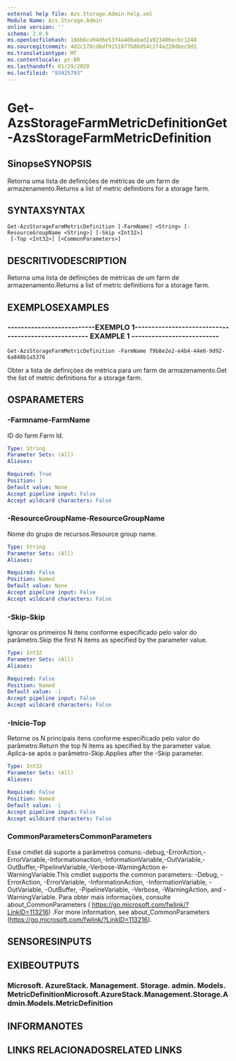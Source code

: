 ```yaml
---
external help file: Azs.Storage.Admin-help.xml
Module Name: Azs.Storage.Admin
online version: ''
schema: 2.0.0
ms.openlocfilehash: 186b6ca94d6e53f4a40babad2a923406ecbc1248
ms.sourcegitcommit: 4d2c178cd6df9151877b08d54c1f4a228dbec9d1
ms.translationtype: MT
ms.contentlocale: pt-BR
ms.lasthandoff: 01/29/2020
ms.locfileid: "93425793"
---
```

# <span data-ttu-id="fb80b-101">Get-AzsStorageFarmMetricDefinition</span><span class="sxs-lookup"><span data-stu-id="fb80b-101">Get-AzsStorageFarmMetricDefinition</span></span>

## <span data-ttu-id="fb80b-102">Sinopse</span><span class="sxs-lookup"><span data-stu-id="fb80b-102">SYNOPSIS</span></span>
<span data-ttu-id="fb80b-103">Retorna uma lista de definições de métricas de um farm de armazenamento.</span><span class="sxs-lookup"><span data-stu-id="fb80b-103">Returns a list of metric definitions for a storage farm.</span></span>

## <span data-ttu-id="fb80b-104">SYNTAX</span><span class="sxs-lookup"><span data-stu-id="fb80b-104">SYNTAX</span></span>

```
Get-AzsStorageFarmMetricDefinition [-FarmName] <String> [-ResourceGroupName <String>] [-Skip <Int32>]
 [-Top <Int32>] [<CommonParameters>]
```

## <span data-ttu-id="fb80b-105">DESCRITIVO</span><span class="sxs-lookup"><span data-stu-id="fb80b-105">DESCRIPTION</span></span>
<span data-ttu-id="fb80b-106">Retorna uma lista de definições de métricas de um farm de armazenamento.</span><span class="sxs-lookup"><span data-stu-id="fb80b-106">Returns a list of metric definitions for a storage farm.</span></span>

## <span data-ttu-id="fb80b-107">EXEMPLOS</span><span class="sxs-lookup"><span data-stu-id="fb80b-107">EXAMPLES</span></span>

### <span data-ttu-id="fb80b-108">--------------------------EXEMPLO 1--------------------------</span><span class="sxs-lookup"><span data-stu-id="fb80b-108">-------------------------- EXAMPLE 1 --------------------------</span></span>
```
Get-AzsStorageFarmMetricDefinition -FarmName f9b8e2e2-e4b4-44e0-9d92-6a848b1a5376
```

<span data-ttu-id="fb80b-109">Obter a lista de definições de métrica para um farm de armazenamento.</span><span class="sxs-lookup"><span data-stu-id="fb80b-109">Get the list of metric definitions for a storage farm.</span></span>

## <span data-ttu-id="fb80b-110">OS</span><span class="sxs-lookup"><span data-stu-id="fb80b-110">PARAMETERS</span></span>

### <span data-ttu-id="fb80b-111">-Farmname</span><span class="sxs-lookup"><span data-stu-id="fb80b-111">-FarmName</span></span>
<span data-ttu-id="fb80b-112">ID do farm.</span><span class="sxs-lookup"><span data-stu-id="fb80b-112">Farm Id.</span></span>

```yaml
Type: String
Parameter Sets: (All)
Aliases: 

Required: True
Position: 1
Default value: None
Accept pipeline input: False
Accept wildcard characters: False
```

### <span data-ttu-id="fb80b-113">-ResourceGroupName</span><span class="sxs-lookup"><span data-stu-id="fb80b-113">-ResourceGroupName</span></span>
<span data-ttu-id="fb80b-114">Nome do grupo de recursos.</span><span class="sxs-lookup"><span data-stu-id="fb80b-114">Resource group name.</span></span>

```yaml
Type: String
Parameter Sets: (All)
Aliases: 

Required: False
Position: Named
Default value: None
Accept pipeline input: False
Accept wildcard characters: False
```

### <span data-ttu-id="fb80b-115">-Skip</span><span class="sxs-lookup"><span data-stu-id="fb80b-115">-Skip</span></span>
<span data-ttu-id="fb80b-116">Ignorar os primeiros N itens conforme especificado pelo valor do parâmetro.</span><span class="sxs-lookup"><span data-stu-id="fb80b-116">Skip the first N items as specified by the parameter value.</span></span>

```yaml
Type: Int32
Parameter Sets: (All)
Aliases: 

Required: False
Position: Named
Default value: -1
Accept pipeline input: False
Accept wildcard characters: False
```

### <span data-ttu-id="fb80b-117">-Início</span><span class="sxs-lookup"><span data-stu-id="fb80b-117">-Top</span></span>
<span data-ttu-id="fb80b-118">Retorne os N principais itens conforme especificado pelo valor do parâmetro.</span><span class="sxs-lookup"><span data-stu-id="fb80b-118">Return the top N items as specified by the parameter value.</span></span>
<span data-ttu-id="fb80b-119">Aplica-se após o parâmetro-Skip.</span><span class="sxs-lookup"><span data-stu-id="fb80b-119">Applies after the -Skip parameter.</span></span>

```yaml
Type: Int32
Parameter Sets: (All)
Aliases: 

Required: False
Position: Named
Default value: -1
Accept pipeline input: False
Accept wildcard characters: False
```

### <span data-ttu-id="fb80b-120">CommonParameters</span><span class="sxs-lookup"><span data-stu-id="fb80b-120">CommonParameters</span></span>
<span data-ttu-id="fb80b-121">Esse cmdlet dá suporte a parâmetros comuns:-debug,-ErrorAction,-ErrorVariable,-Informationaction,-InformationVariable,-OutVariable,-OutBuffer,-PipelineVariable,-Verbose-WarningAction e-WarningVariable.</span><span class="sxs-lookup"><span data-stu-id="fb80b-121">This cmdlet supports the common parameters: -Debug, -ErrorAction, -ErrorVariable, -InformationAction, -InformationVariable, -OutVariable, -OutBuffer, -PipelineVariable, -Verbose, -WarningAction, and -WarningVariable.</span></span> <span data-ttu-id="fb80b-122">Para obter mais informações, consulte about_CommonParameters ( https://go.microsoft.com/fwlink/?LinkID=113216) .</span><span class="sxs-lookup"><span data-stu-id="fb80b-122">For more information, see about_CommonParameters (https://go.microsoft.com/fwlink/?LinkID=113216).</span></span>

## <span data-ttu-id="fb80b-123">SENSORES</span><span class="sxs-lookup"><span data-stu-id="fb80b-123">INPUTS</span></span>

## <span data-ttu-id="fb80b-124">EXIBE</span><span class="sxs-lookup"><span data-stu-id="fb80b-124">OUTPUTS</span></span>

### <span data-ttu-id="fb80b-125">Microsoft. AzureStack. Management. Storage. admin. Models. MetricDefinition</span><span class="sxs-lookup"><span data-stu-id="fb80b-125">Microsoft.AzureStack.Management.Storage.Admin.Models.MetricDefinition</span></span>

## <span data-ttu-id="fb80b-126">INFORMA</span><span class="sxs-lookup"><span data-stu-id="fb80b-126">NOTES</span></span>

## <span data-ttu-id="fb80b-127">LINKS RELACIONADOS</span><span class="sxs-lookup"><span data-stu-id="fb80b-127">RELATED LINKS</span></span>

